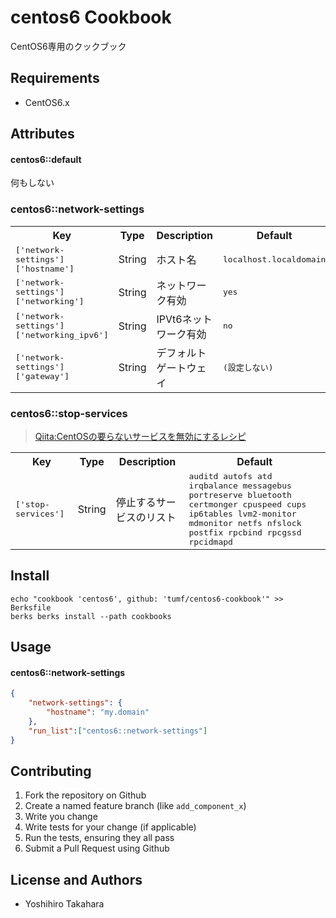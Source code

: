 centos6 Cookbook
================

CentOS6専用のクックブック

Requirements
------------

* CentOS6.x


Attributes
----------

#### centos6::default

何もしない

### centos6::network-settings

<table>
  <tr>
    <th>Key</th>
    <th>Type</th>
    <th>Description</th>
    <th>Default</th>
  </tr>
  <tr>
    <td><tt>['network-settings']['hostname']</tt></td>
    <td>String</td>
    <td>ホスト名</td>
    <td><tt>localhost.localdomain</tt></td>
  </tr>
  <tr>
    <td><tt>['network-settings']['networking']</tt></td>
    <td>String</td>
    <td>ネットワーク有効</td>
    <td><tt>yes</tt></td>
  </tr>
  <tr>
    <td><tt>['network-settings']['networking_ipv6']</tt></td>
    <td>String</td>
    <td>IPVt6ネットワーク有効</td>
    <td><tt>no</tt></td>
  </tr>
  <tr>
    <td><tt>['network-settings']['gateway']</tt></td>
    <td>String</td>
    <td>デフォルトゲートウェイ</td>
    <td><tt>(設定しない)</tt></td>
  </tr>
</table>

### centos6::stop-services

> [Qiita:CentOSの要らないサービスを無効にするレシピ](http://qiita.com/items/bb90e266016e0dc85c4e)

<table>
  <tr>
    <th>Key</th>
    <th>Type</th>
    <th>Description</th>
    <th>Default</th>
  </tr>
  <tr>
    <td><tt>['stop-services']</tt></td>
    <td>String</td>
    <td>停止するサービスのリスト</td>
    <td><tt>auditd autofs atd irqbalance messagebus portreserve bluetooth certmonger cpuspeed cups ip6tables lvm2-monitor mdmonitor netfs nfslock postfix rpcbind rpcgssd rpcidmapd</tt></td>
  </tr>
</table>



Install
-------

    echo "cookbook 'centos6', github: 'tumf/centos6-cookbook'" >> Berksfile
    berks berks install --path cookbooks

Usage
-----

#### centos6::network-settings

```json
{
    "network-settings": {
        "hostname": "my.domain"
    },
    "run_list":["centos6::network-settings"]
}
```

Contributing
------------

1. Fork the repository on Github
2. Create a named feature branch (like `add_component_x`)
3. Write you change
4. Write tests for your change (if applicable)
5. Run the tests, ensuring they all pass
6. Submit a Pull Request using Github

License and Authors
-------------------

* Yoshihiro Takahara
